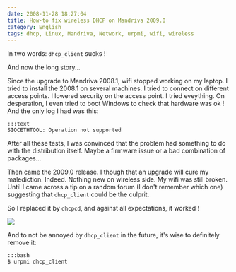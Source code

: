 ```yaml
---
date: 2008-11-28 18:27:04
title: How-to fix wireless DHCP on Mandriva 2009.0
category: English
tags: dhcp, Linux, Mandriva, Network, urpmi, wifi, wireless
---
```


In two words: `dhcp_client` sucks !

And now the long story...

Since the upgrade to Mandriva 2008.1, wifi stopped working on my laptop. I tried to install the 2008.1 on several machines. I tried to connect on different access points. I lowered security on the access point. I tried eveything. On desperation, I even tried to boot Windows to check that hardware was ok ! And the only log I had was this:

    :::text
    SIOCETHTOOL: Operation not supported

After all these tests, I was convinced that the problem had something to do with the distribution itself. Maybe a firmware issue or a bad combination of packages...

Then came the 2009.0 release. I though that an upgrade will cure my malediction. Indeed. Nothing new on wireless side. My wifi was still broken. Until I came across a tip on a random forum (I don't remember which one) suggesting that `dhcp_client` could be the culprit.

So I replaced it by `dhcpcd`, and against all expectations, it worked !

![](/uploads/2008/mandriva-net-applet-wireless-dhcp.png)

And to not be annoyed by `dhcp_client` in the future, it's wise to definitely remove it:

    :::bash
    $ urpmi dhcp_client

